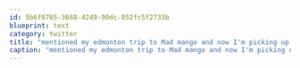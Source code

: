 ```yaml
---
id: 5b6f8765-3668-4249-90dc-052fc5f2733b
blueprint: text
category: twitter
title: "mentioned my edmonton trip to Mad mango and now I'm picking up an ice machine for them # random"
caption: "mentioned my edmonton trip to Mad mango and now I'm picking up an ice machine for them # random"
---
```

